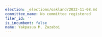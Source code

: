 ```yaml
---
election: _elections/oakland/2022-11-08.md
committee_name: No committee registered
filer_id: ''
is_incumbent: false
name: Yakpasua M. Zazaboi
---
```

